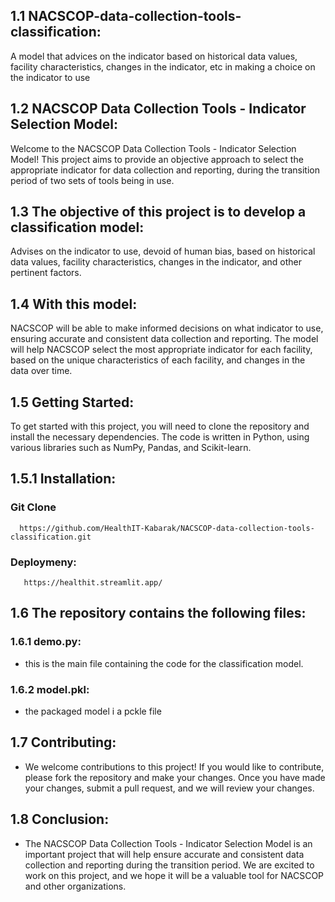 ## 1.1 NACSCOP-data-collection-tools-classification:

  A model that advices on the indicator based on historical data values, facility characteristics, changes in the indicator, etc in making a choice on     the indicator to use

## 1.2 NACSCOP Data Collection Tools - Indicator Selection Model:

  Welcome to the NACSCOP Data Collection Tools - Indicator Selection Model! This project aims to provide an objective approach to select the appropriate   indicator for data collection and reporting, during the transition period of two sets of tools being in use.

## 1.3 The objective of this project is to develop a classification model:

Advises on the indicator to use, devoid of human bias, based on historical data values, facility characteristics, changes in the indicator, and other pertinent factors.

## 1.4 With this model:

NACSCOP will be able to make informed decisions on what indicator to use, ensuring accurate and consistent data collection and reporting. The model will help NACSCOP select the most appropriate indicator for each facility, based on the unique characteristics of each facility, and changes in the data over time.

## 1.5 Getting Started:
To get started with this project, you will need to clone the repository and install the necessary dependencies. The code is written in Python, using various libraries such as NumPy, Pandas, and Scikit-learn.

## 1.5.1 Installation:
  ### Git Clone
      https://github.com/HealthIT-Kabarak/NACSCOP-data-collection-tools-classification.git
    
  ### Deploymeny:
       https://healthit.streamlit.app/

## 1.6 The repository contains the following files:

### 1.6.1 demo.py:
  - this is the main file containing the code for the classification model.
### 1.6.2 model.pkl:
  - the packaged model i a pckle file


## 1.7 Contributing:
  - We welcome contributions to this project! If you would like to contribute, please fork the repository and make your changes. Once you have made your changes, submit a pull request, and we will review your changes.

## 1.8 Conclusion:
  - The NACSCOP Data Collection Tools - Indicator Selection Model is an important project that will help ensure accurate and consistent data collection and reporting during the transition period. We are excited to work on this project, and we hope it will be a valuable tool for NACSCOP and other organizations.
